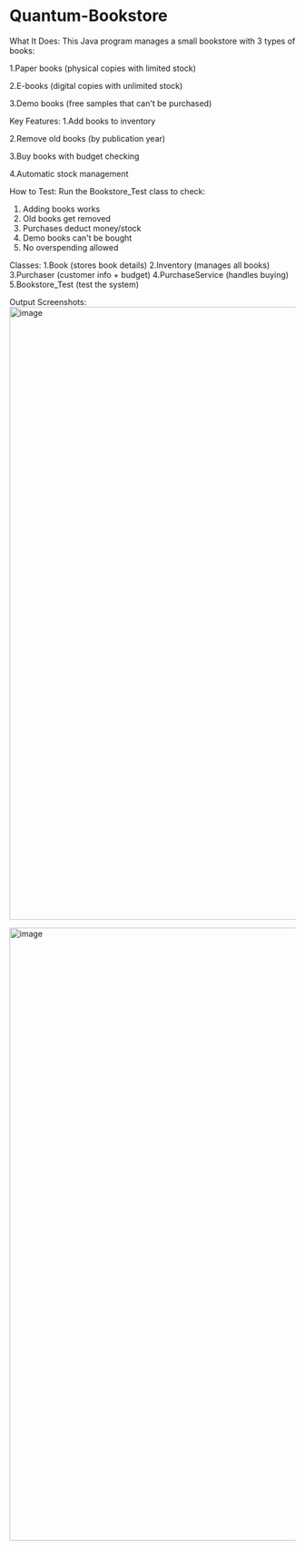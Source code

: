 # Quantum-Bookstore

What It Does:
This Java program manages a small bookstore with 3 types of books:

1.Paper books (physical copies with limited stock)

2.E-books (digital copies with unlimited stock)

3.Demo books (free samples that can't be purchased)


Key Features:
1.Add books to inventory

2.Remove old books (by publication year)

3.Buy books with budget checking

4.Automatic stock management

How to Test:
Run the Bookstore_Test class to check:
1. Adding books works
2. Old books get removed
3. Purchases deduct money/stock
4. Demo books can't be bought
5. No overspending allowed

Classes:
1.Book (stores book details)
2.Inventory (manages all books)
3.Purchaser (customer info + budget)
4.PurchaseService (handles buying)
5.Bookstore_Test (test the system)

Output Screenshots:
[<img width="1920" height="1080" alt="image" src="https://github.com/user-attachments/assets/09cfd868-a139-4e1f-b6be-fbc85c8873a6" />
](https://github.com/z18409/Quantum-Bookstore/blob/main/Output%20Screenshots/1.jpg)

<img width="1920" height="1080" alt="image" src="https://github.com/user-attachments/assets/d6821f80-5b2a-40f5-b504-6cab705246a5" />


